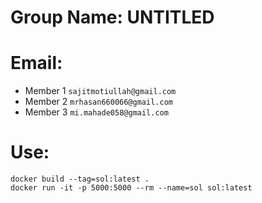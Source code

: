 # Group Name: UNTITLED

# Email:
- Member 1 `sajitmotiullah@gmail.com`
- Member 2 `mrhasan660066@gmail.com`
- Member 3 `mi.mahade058@gmail.com`

# Use:
```
docker build --tag=sol:latest .
docker run -it -p 5000:5000 --rm --name=sol sol:latest
```
